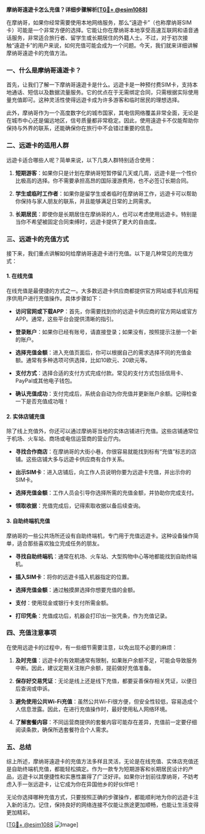 **摩纳哥遠遊卡怎么充值？详细步骤解析[[TG💪+ @esim1088](https://t.me/s/esim1088)]**

在摩纳哥，如果你经常需要使用本地网络服务，那么“遠遊卡”（也称摩纳哥SIM卡）可能是一个非常方便的选择。它能让你在摩纳哥本地享受高速互联网和语音通话服务，非常适合旅行者、留学生或长期居住的外籍人士。不过，对于初次接触“遠遊卡”的用户来说，如何充值可能会成为一个问题。今天，我们就来详细讲解摩纳哥遠遊卡的充值方法。

### 一、什么是摩纳哥遠遊卡？

首先，让我们了解一下摩纳哥遠遊卡是什么。远遊卡是一种预付费SIM卡，支持本地通话、短信以及数据流量服务。它的优点在于无需绑定合同，只需根据实际使用量充值即可。这种灵活性使得远遊卡成为许多游客和临时居民的理想选择。

此外，摩纳哥作为一个高度数字化的城市国家，其电信网络覆盖非常全面，无论是在城市中心还是偏远地区，信号质量都非常稳定。因此，使用遠遊卡不仅能帮助你保持与外界的联系，还能确保你在旅行中不会错过重要的信息。

### 二、远遊卡的适用人群

远遊卡适合哪些人呢？简单来说，以下几类人群特别适合使用：

1. **短期游客**：如果你只是计划在摩纳哥短暂停留几天或几周，远遊卡是一个性价比极高的选择。你不需要承担高昂的国际漫游费用，也不必签订长期合同。
   
2. **学生或临时工作者**：如果你是留学生或者临时在摩纳哥工作，远遊卡可以帮助你保持与家人朋友的联系，并且能够满足日常的上网需求。

3. **长期居民**：即使你是长期居住在摩纳哥的人，也可以考虑使用远遊卡。特别是当你不希望被固定合同束缚时，远遊卡提供了更大的自由度。

### 三、远遊卡的充值方式

接下来，我们重点讲解如何给摩纳哥遠遊卡进行充值。以下是几种常见的充值方式：

#### 1. 在线充值

在线充值是最便捷的方式之一。大多数远遊卡供应商都提供官方网站或手机应用程序供用户进行充值操作。具体步骤如下：

- **访问官网或下载APP**：首先，你需要找到你的远遊卡供应商的官方网站或官方APP。通常，这些平台会提供清晰的指引。
  
- **登录账户**：如果你已经有账号，请直接登录；如果没有，按照提示注册一个新的账户。

- **选择充值金额**：进入充值页面后，你可以根据自己的需求选择不同的充值金额。通常有多种选项可供选择，比如10欧元、20欧元等。

- **支付方式**：选择合适的支付方式完成付款。常见的支付方式包括信用卡、PayPal或其他电子钱包。

- **确认充值成功**：支付完成后，系统会自动为你充值并更新账户余额。记得检查一下是否充值成功哦！

#### 2. 实体店铺充值

除了线上充值外，你还可以通过摩纳哥当地的实体店铺进行充值。这些店铺通常位于机场、火车站、商场或电信运营商的营业厅内。

- **寻找合作商店**：在摩纳哥的大街小巷，你很容易就能找到标有“充值”标志的店铺。这些店铺大多与远遊卡供应商有合作关系。

- **出示SIM卡**：进入店铺后，向工作人员说明你要为远遊卡充值，并出示你的SIM卡。

- **选择充值金额**：工作人员会引导你选择所需的充值金额，并协助你完成支付。

- **领取收据**：充值完成后，记得索取收据以备后续查询。

#### 3. 自助终端机充值

摩纳哥的一些公共场所还设有自助终端机，专门用于充值远遊卡。这种设备操作简单，适合那些喜欢独立完成任务的朋友。

- **寻找自助终端机**：通常在机场、火车站、大型购物中心等地都能找到自助终端机。

- **插入SIM卡**：将你的远遊卡插入机器指定的位置。

- **选择充值金额**：通过触摸屏选择你想要充值的金额。

- **支付**：使用现金或银行卡支付所需金额。

- **打印凭条**：充值成功后，机器会打印出一张凭条，作为充值记录。

### 四、充值注意事项

在使用远遊卡的过程中，有一些细节需要注意，以免出现不必要的麻烦：

1. **及时充值**：远遊卡的有效期通常有限制，如果账户余额不足，可能会导致服务中断。因此，建议定期关注账户余额，提前做好充值准备。

2. **保存好交易凭证**：无论是线上还是线下充值，都要妥善保存相关凭证，以便日后查询或申诉。

3. **避免使用公共Wi-Fi充值**：虽然公共Wi-Fi很方便，但安全性较低，容易造成个人信息泄露。因此，在进行充值操作时，最好使用私人网络环境。

4. **了解套餐内容**：不同运营商提供的套餐内容可能存在差异，充值前一定要仔细阅读条款，确保所选套餐符合个人需求。

### 五、总结

综上所述，摩纳哥遠遊卡的充值方法多样且灵活，无论是在线充值、实体店充值还是自助终端机充值，都能轻松搞定。作为一款专为短期游客和长期居民设计的产品，远遊卡以其便捷性和实惠性赢得了广泛好评。如果你计划前往摩纳哥，不妨考虑入手一张远遊卡，让它成为你在异国他乡的好伙伴吧！

无论你选择哪种充值方式，只要按照正确的步骤操作，都能顺利地为你的远遊卡注入新的活力。记住，保持良好的网络连接不仅能让旅途更加顺畅，也能让生活变得更加精彩。

[[TG💪+ @esim1088](https://t.me/s/esim1088) ![Image](https://i.postimg.cc/4NQfJmqS/Snipaste-2025-05-13-00-14-12.png)]